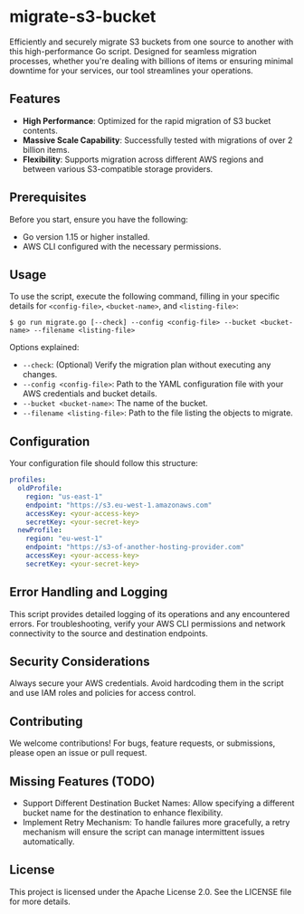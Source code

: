 # migrate-s3-bucket

Efficiently and securely migrate S3 buckets from one source to another with this high-performance Go script. Designed for seamless migration processes, whether you're dealing with billions of items or ensuring minimal downtime for your services, our tool streamlines your operations.

## Features

- **High Performance**: Optimized for the rapid migration of S3 bucket contents.
- **Massive Scale Capability**: Successfully tested with migrations of over 2 billion items.
- **Flexibility**: Supports migration across different AWS regions and between various S3-compatible storage providers.

## Prerequisites

Before you start, ensure you have the following:
- Go version 1.15 or higher installed.
- AWS CLI configured with the necessary permissions.

## Usage

To use the script, execute the following command, filling in your specific details for `<config-file>`, `<bucket-name>`, and `<listing-file>`:


```
$ go run migrate.go [--check] --config <config-file> --bucket <bucket-name> --filename <listing-file>
```

Options explained:
- `--check`: (Optional) Verify the migration plan without executing any changes.
- `--config <config-file>`: Path to the YAML configuration file with your AWS credentials and bucket details.
- `--bucket <bucket-name>`: The name of the bucket.
- `--filename <listing-file>`: Path to the file listing the objects to migrate.

## Configuration

Your configuration file should follow this structure:

```yaml
profiles:
  oldProfile:
    region: "us-east-1"
    endpoint: "https://s3.eu-west-1.amazonaws.com"
    accessKey: <your-access-key>
    secretKey: <your-secret-key>
  newProfile:
    region: "eu-west-1"
    endpoint: "https://s3-of-another-hosting-provider.com"
    accessKey: <your-access-key>
    secretKey: <your-secret-key>
```

## Error Handling and Logging

This script provides detailed logging of its operations and any encountered errors. For troubleshooting, verify your AWS CLI permissions and network connectivity to the source and destination endpoints.

## Security Considerations

Always secure your AWS credentials. Avoid hardcoding them in the script and use IAM roles and policies for access control.

## Contributing

We welcome contributions! For bugs, feature requests, or submissions, please open an issue or pull request.

## Missing Features (TODO)
* Support Different Destination Bucket Names: Allow specifying a different bucket name for the destination to enhance flexibility.
* Implement Retry Mechanism: To handle failures more gracefully, a retry mechanism will ensure the script can manage intermittent issues automatically.

## License

This project is licensed under the Apache License 2.0. See the LICENSE file for more details.
